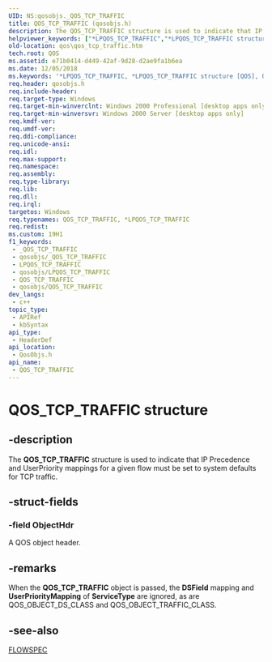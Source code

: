 ```yaml
---
UID: NS:qosobjs._QOS_TCP_TRAFFIC
title: QOS_TCP_TRAFFIC (qosobjs.h)
description: The QOS_TCP_TRAFFIC structure is used to indicate that IP Precedence and UserPriority mappings for a given flow must be set to system defaults for TCP traffic.
helpviewer_keywords: ["*LPQOS_TCP_TRAFFIC","*LPQOS_TCP_TRAFFIC structure [QOS]","QOS_TCP_TRAFFIC","QOS_TCP_TRAFFIC structure [QOS]","qos.qos_tcp_traffic","qosobjs/*LPQOS_TCP_TRAFFIC","qosobjs/QOS_TCP_TRAFFIC"]
old-location: qos\qos_tcp_traffic.htm
tech.root: QOS
ms.assetid: e71b0414-d449-42af-9d28-d2ae9fa1b6ea
ms.date: 12/05/2018
ms.keywords: '*LPQOS_TCP_TRAFFIC, *LPQOS_TCP_TRAFFIC structure [QOS], QOS_TCP_TRAFFIC, QOS_TCP_TRAFFIC structure [QOS], qos.qos_tcp_traffic, qosobjs/*LPQOS_TCP_TRAFFIC, qosobjs/QOS_TCP_TRAFFIC'
req.header: qosobjs.h
req.include-header: 
req.target-type: Windows
req.target-min-winverclnt: Windows 2000 Professional [desktop apps only]
req.target-min-winversvr: Windows 2000 Server [desktop apps only]
req.kmdf-ver: 
req.umdf-ver: 
req.ddi-compliance: 
req.unicode-ansi: 
req.idl: 
req.max-support: 
req.namespace: 
req.assembly: 
req.type-library: 
req.lib: 
req.dll: 
req.irql: 
targetos: Windows
req.typenames: QOS_TCP_TRAFFIC, *LPQOS_TCP_TRAFFIC
req.redist: 
ms.custom: 19H1
f1_keywords:
 - _QOS_TCP_TRAFFIC
 - qosobjs/_QOS_TCP_TRAFFIC
 - LPQOS_TCP_TRAFFIC
 - qosobjs/LPQOS_TCP_TRAFFIC
 - QOS_TCP_TRAFFIC
 - qosobjs/QOS_TCP_TRAFFIC
dev_langs:
 - c++
topic_type:
 - APIRef
 - kbSyntax
api_type:
 - HeaderDef
api_location:
 - QosObjs.h
api_name:
 - QOS_TCP_TRAFFIC
---
```


# QOS_TCP_TRAFFIC structure


## -description

The <b>QOS_TCP_TRAFFIC</b> structure is used to indicate that IP Precedence and UserPriority mappings for a given flow must be set to system defaults for TCP traffic.

## -struct-fields

### -field ObjectHdr

A QOS object header.

## -remarks

When the <b>QOS_TCP_TRAFFIC</b> object is passed, the <b>DSField</b> mapping and <b>UserPriorityMapping</b> of <b>ServiceType</b> are ignored, as are QOS_OBJECT_DS_CLASS and QOS_OBJECT_TRAFFIC_CLASS.

## -see-also

<a href="/windows/desktop/api/qos/ns-qos-flowspec">FLOWSPEC</a>